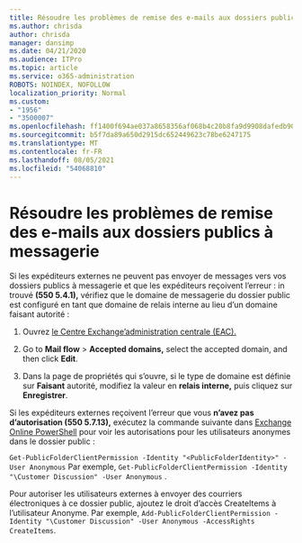```yaml
---
title: Résoudre les problèmes de remise des e-mails aux dossiers publics à messagerie
ms.author: chrisda
author: chrisda
manager: dansimp
ms.date: 04/21/2020
ms.audience: ITPro
ms.topic: article
ms.service: o365-administration
ROBOTS: NOINDEX, NOFOLLOW
localization_priority: Normal
ms.custom:
- "1956"
- "3500007"
ms.openlocfilehash: ff1400f694ae037a8658356af068b4c20b8fa9d9908dafedb90db7bb6859530f
ms.sourcegitcommit: b5f7da89a650d2915dc652449623c78be6247175
ms.translationtype: MT
ms.contentlocale: fr-FR
ms.lasthandoff: 08/05/2021
ms.locfileid: "54068810"
---
```

# <a name="fix-email-delivery-issues-to-mail-enabled-public-folders"></a>Résoudre les problèmes de remise des e-mails aux dossiers publics à messagerie

Si les expéditeurs externes ne peuvent pas envoyer de messages vers vos dossiers publics à messagerie et que les expéditeurs reçoivent l’erreur : in trouvé **(550 5.4.1),** vérifiez que le domaine de messagerie du dossier public est configuré en tant que domaine de relais interne au lieu d’un domaine faisant autorité :

1. Ouvrez [le Centre Exchange’administration centrale (EAC).](https://docs.microsoft.com/Exchange/exchange-admin-center)

2. Go to **Mail flow** \> **Accepted domains,** select the accepted domain, and then click **Edit**.

3. Dans la page de propriétés qui s’ouvre, si le type de domaine est définie sur **Faisant** autorité, modifiez la valeur en **relais interne,** puis cliquez sur **Enregistrer**.

Si les expéditeurs externes reçoivent l’erreur que vous **n’avez pas d’autorisation (550 5.7.13),** exécutez la commande suivante dans [Exchange Online PowerShell](https://docs.microsoft.com/powershell/exchange/exchange-online/connect-to-exchange-online-powershell/connect-to-exchange-online-powershell) pour voir les autorisations pour les utilisateurs anonymes dans le dossier public :

`Get-PublicFolderClientPermission -Identity "<PublicFolderIdentity>" -User Anonymous` Par exemple, `Get-PublicFolderClientPermission -Identity "\Customer Discussion" -User Anonymous` .

Pour autoriser les utilisateurs externes à envoyer des courriers électroniques à ce dossier public, ajoutez le droit d’accès CreateItems à l’utilisateur Anonyme. Par exemple, `Add-PublicFolderClientPermission -Identity "\Customer Discussion" -User Anonymous -AccessRights CreateItems`.
